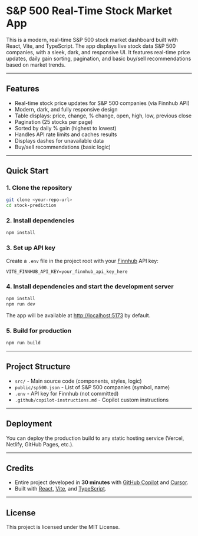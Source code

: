 # S&P 500 Real-Time Stock Market App

This is a modern, real-time S&P 500 stock market dashboard built with React, Vite, and TypeScript. The app displays live stock data S&P 500 companies, with a sleek, dark, and responsive UI. It features real-time price updates, daily gain sorting, pagination, and basic buy/sell recommendations based on market trends.

---

## Features
- Real-time stock price updates for S&P 500 companies (via Finnhub API)
- Modern, dark, and fully responsive design
- Table displays: price, change, % change, open, high, low, previous close
- Pagination (25 stocks per page)
- Sorted by daily % gain (highest to lowest)
- Handles API rate limits and caches results
- Displays dashes for unavailable data
- Buy/sell recommendations (basic logic)

---

## Quick Start

### 1. Clone the repository
```bash
git clone <your-repo-url>
cd stock-prediction
```

### 2. Install dependencies
```bash
npm install
```

### 3. Set up API key
Create a `.env` file in the project root with your [Finnhub](https://finnhub.io/) API key:
```
VITE_FINNHUB_API_KEY=your_finnhub_api_key_here
```

### 4. Install dependencies and start the development server
```bash
npm install
npm run dev
```
The app will be available at [http://localhost:5173](http://localhost:5173) by default.

### 5. Build for production
```bash
npm run build
```

---

## Project Structure
- `src/` - Main source code (components, styles, logic)
- `public/sp500.json` - List of S&P 500 companies (symbol, name)
- `.env` - API key for Finnhub (not committed)
- `.github/copilot-instructions.md` - Copilot custom instructions

---

## Deployment
You can deploy the production build to any static hosting service (Vercel, Netlify, GitHub Pages, etc.).

---

## Credits
- Entire project developed in **30 minutes** with [GitHub Copilot](https://github.com/features/copilot) and [Cursor](https://www.cursor.so/).
- Built with [React](https://react.dev/), [Vite](https://vitejs.dev/), and [TypeScript](https://www.typescriptlang.org/).

---

## License
This project is licensed under the MIT License.
